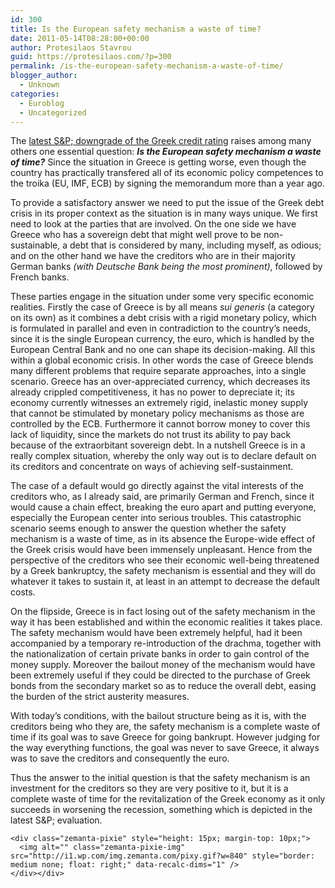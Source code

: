 ```yaml
---
id: 300
title: Is the European safety mechanism a waste of time?
date: 2011-05-14T08:28:00+00:00
author: Protesilaos Stavrou
guid: https://protesilaos.com/?p=300
permalink: /is-the-european-safety-mechanism-a-waste-of-time/
blogger_author:
  - Unknown
categories:
  - Euroblog
  - Uncategorized
---
```

<div dir="ltr" style="text-align: left;" trbidi="on">
  <div class="separator" style="clear: both; text-align: center;">
  </div>
  
  <p>
    The <a href="http://www.telegraph.co.uk/finance/financialcrisis/8502762/SandP-downgrades-Greece-over-debt-restructuring-worries.html">latest S&P; downgrade of the Greek credit rating</a> raises among many others one essential question: <b><i>Is the European safety mechanism a waste of time?</i></b> Since the situation in Greece is getting worse, even though the country has practically transfered all of its economic policy competences to the troika (EU, IMF, ECB) by signing the memorandum more than a year ago.
  </p>
  
  <p>
    To provide a satisfactory answer we need to put the issue of the Greek debt crisis in its proper context as the situation is in many ways unique. We first need to look at the parties that are involved. On the one side we have Greece who has a sovereign debt that might well prove to be non-sustainable, a debt that is considered by many, including myself, as odious; and on the other hand we have the creditors who are in their majority German banks <i>(with Deutsche Bank being the most prominent)</i>, followed by French banks.
  </p>
  
  <p>
    These parties engage in the situation under some very specific economic realities. Firstly the case of Greece is by all means <i>sui generis</i> (a category on its own) as it combines<b> </b>a debt crisis with a rigid monetary policy, which is formulated in parallel and even in contradiction to the country&#8217;s needs, since it is the single European currency, the euro, which is handled by the European Central Bank and no one can shape its decision-making. All this within a global economic crisis. In other words the case of Greece blends many different problems that require separate approaches, into a single scenario. Greece has an over-appreciated currency, which decreases its already crippled competitiveness, it has no power to depreciate it; its economy currently witnesses an extremely rigid, inelastic money supply that cannot be stimulated by monetary policy mechanisms as those are controlled by the ECB. Furthermore it cannot borrow money to cover this lack of liquidity, since the markets do not trust its ability to pay back because of the extraorbitant sovereign debt. In a nutshell Greece is in a really complex situation, whereby the only way out is to declare default on its creditors and concentrate on ways of achieving self-sustainment.
  </p>
  
  <p>
    The case of a default would go directly against the vital interests of the creditors who, as I already said, are primarily German and French, since it would cause a chain effect, breaking the euro apart and putting everyone, especially the European center into serious troubles. This catastrophic scenario seems enough to answer the question whether the safety mechanism is a waste of time, as in its absence the Europe-wide effect of the Greek crisis would have been immensely unpleasant. Hence from the perspective of the creditors who see their economic well-being threatened by a Greek bankruptcy, the safety mechanism is essential and they will do whatever it takes to sustain it, at least in an attempt to decrease the default costs.
  </p>
  
  <p>
    On the flipside, Greece is in fact losing out of the safety mechanism in the way it has been established and within the economic realities it takes place. The safety mechanism would have been extremely helpful, had it been accompanied by a temporary re-introduction of the drachma, together with the nationalization of certain private banks in order to gain control of the money supply. Moreover the bailout money of the mechanism would have been extremely useful if they could be directed to the purchase of Greek bonds from the secondary market so as to reduce the overall debt, easing the burden of the strict austerity measures.
  </p>
  
  <p>
    With today&#8217;s conditions, with the bailout structure being as it is, with the creditors being who they are, the safety mechanism is a complete waste of time if its goal was to save Greece for going bankrupt. However judging for the way everything functions, the goal was never to save Greece, it always was to save the creditors and consequently the euro.
  </p>
  
  <p>
    Thus the answer to the initial question is that the safety mechanism is an investment for the creditors so they are very positive to it, but it is a complete waste of time for the revitalization of the Greek economy as it only succeeds in worsening the recession, something which is depicted in the latest S&P; evaluation. 
    
    <div class="zemanta-pixie" style="height: 15px; margin-top: 10px;">
      <img alt="" class="zemanta-pixie-img" src="http://i1.wp.com/img.zemanta.com/pixy.gif?w=840" style="border: medium none; float: right;" data-recalc-dims="1" />
    </div></div>
